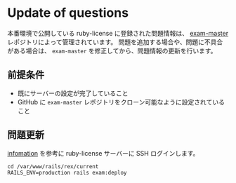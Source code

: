 # Update of questions

本番環境で公開している ruby-license に登録された問題情報は、 [exam-master](https://github.com/libertyfish-co/exam-master) レポジトリによって管理されています。
問題を追加する場合や、問題に不具合がある場合は、 `exam-master` を修正してから、問題情報の更新を行います。

## 前提条件

* 既にサーバーの設定が完了していること
* GitHub に `exam-master` レポジトリをクローン可能なように設定されていること

## 問題更新

[infomation](infomation.md) を参考に ruby-license サーバーに SSH ログインします。

```
cd /var/www/rails/rex/current
RAILS_ENV=production rails exam:deploy
```
